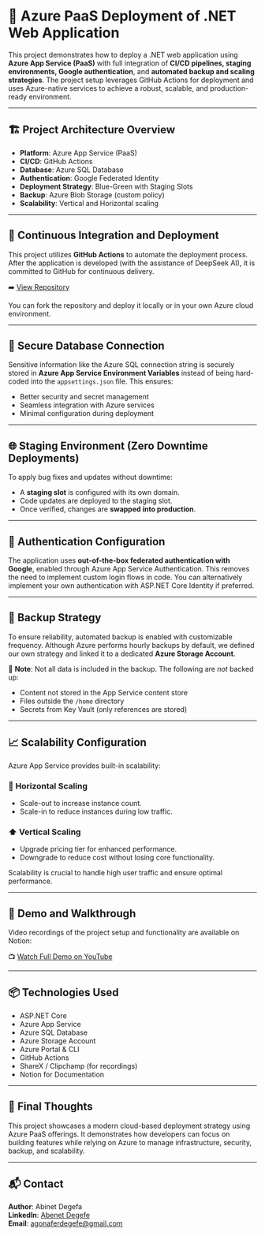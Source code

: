 # 🚀 Azure PaaS Deployment of .NET Web Application

This project demonstrates how to deploy a .NET web application using **Azure App Service (PaaS)** with full integration of **CI/CD pipelines, staging environments, Google authentication**, and **automated backup and scaling strategies**. The project setup leverages GitHub Actions for deployment and uses Azure-native services to achieve a robust, scalable, and production-ready environment.

---

## 🏗️ Project Architecture Overview

- **Platform**: Azure App Service (PaaS)
- **CI/CD**: GitHub Actions
- **Database**: Azure SQL Database
- **Authentication**: Google Federated Identity
- **Deployment Strategy**: Blue-Green with Staging Slots
- **Backup**: Azure Blob Storage (custom policy)
- **Scalability**: Vertical and Horizontal scaling

---

## 🔁 Continuous Integration and Deployment

This project utilizes **GitHub Actions** to automate the deployment process. After the application is developed (with the assistance of DeepSeek AI), it is committed to GitHub for continuous delivery.

➡️ [View Repository](https://github.com/ABIDEGEFE/HealthDataApp.git)

You can fork the repository and deploy it locally or in your own Azure cloud environment.

---

## 🔐 Secure Database Connection

Sensitive information like the Azure SQL connection string is securely stored in **Azure App Service Environment Variables** instead of being hard-coded into the `appsettings.json` file. This ensures:

- Better security and secret management
- Seamless integration with Azure services
- Minimal configuration during deployment

---

## 🌐 Staging Environment (Zero Downtime Deployments)

To apply bug fixes and updates without downtime:

- A **staging slot** is configured with its own domain.
- Code updates are deployed to the staging slot.
- Once verified, changes are **swapped into production**.


---

## 🔐 Authentication Configuration

The application uses **out-of-the-box federated authentication with Google**, enabled through Azure App Service Authentication. This removes the need to implement custom login flows in code. You can alternatively implement your own authentication with ASP.NET Core Identity if preferred.

---

## 🧠 Backup Strategy

To ensure reliability, automated backup is enabled with customizable frequency. Although Azure performs hourly backups by default, we defined our own strategy and linked it to a dedicated **Azure Storage Account**.

📌 **Note**: Not all data is included in the backup. The following are *not* backed up:

- Content not stored in the App Service content store
- Files outside the `/home` directory
- Secrets from Key Vault (only references are stored)

---

## 📈 Scalability Configuration

Azure App Service provides built-in scalability:

### 🔄 Horizontal Scaling
- Scale-out to increase instance count.
- Scale-in to reduce instances during low traffic.

### ⬆️ Vertical Scaling
- Upgrade pricing tier for enhanced performance.
- Downgrade to reduce cost without losing core functionality.

Scalability is crucial to handle high user traffic and ensure optimal performance.

---

## 🎥 Demo and Walkthrough 

Video recordings of the project setup and functionality are available on Notion:

📺 [Watch Full Demo on YouTube](https://confusion-gardenia-15a.notion.site/Secure-and-scalable-NET-application-deployment-in-Azure-app-service-1eacc4e6d260801ebb83f29a54376e2b?pvs=4)

---

## 📦 Technologies Used

- ASP.NET Core
- Azure App Service
- Azure SQL Database
- Azure Storage Account
- Azure Portal & CLI
- GitHub Actions
- ShareX / Clipchamp (for recordings)
- Notion for Documentation

---

## 📌 Final Thoughts

This project showcases a modern cloud-based deployment strategy using Azure PaaS offerings. It demonstrates how developers can focus on building features while relying on Azure to manage infrastructure, security, backup, and scalability.


---

## 📬 Contact

**Author**: Abinet Degefa  
**LinkedIn**: [Abenet Degefe](https://www.linkedin.com/in/abenet-degefe-207769319/)  
**Email**: agonaferdegefe@gmail.com 
 
